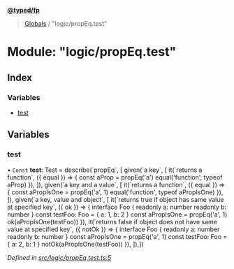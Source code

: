 **[@typed/fp](../README.md)**

> [Globals](../globals.md) / "logic/propEq.test"

# Module: "logic/propEq.test"

## Index

### Variables

* [test](_logic_propeq_test_.md#test)

## Variables

### test

• `Const` **test**: Test = describe(\`propEq\`, [ given(\`a key\`, [ it(\`returns a function\`, ({ equal }) => { const aProp = propEq('a') equal('function', typeof aProp) }), ]), given(\`a key and a value\`, [ it(\`returns a function\`, ({ equal }) => { const aPropIsOne = propEq('a', 1) equal('function', typeof aPropIsOne) }), ]), given(\`a key, value and object\`, [ it(\`returns true if object has same value at specified key\`, ({ ok }) => { interface Foo { readonly a: number readonly b: number } const testFoo: Foo = { a: 1, b: 2 } const aPropIsOne = propEq('a', 1) ok(aPropIsOne(testFoo)) }), it(\`returns false if object does not have same value at specified key\`, ({ notOk }) => { interface Foo { readonly a: number readonly b: number } const aPropIsOne = propEq('a', 1) const testFoo: Foo = { a: 2, b: 1 } notOk(aPropIsOne(testFoo)) }), ]),])

*Defined in [src/logic/propEq.test.ts:5](https://github.com/TylorS/typed-fp/blob/8639976/src/logic/propEq.test.ts#L5)*
